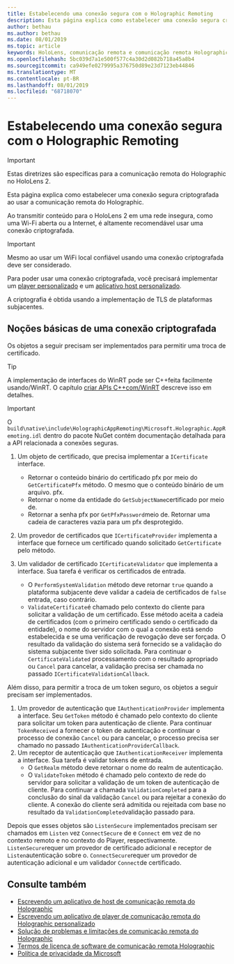 ```yaml
---
title: Estabelecendo uma conexão segura com o Holographic Remoting
description: Esta página explica como estabelecer uma conexão segura criptografada ao usar a comunicação remota do Holographic.
author: bethau
ms.author: bethau
ms.date: 08/01/2019
ms.topic: article
keywords: HoloLens, comunicação remota e comunicação remota Holographic
ms.openlocfilehash: 5bc039d7a1e500f577c4a30d2d082b718a45a8b4
ms.sourcegitcommit: ca949efe0279995a376750d89e23d7123eb44846
ms.translationtype: MT
ms.contentlocale: pt-BR
ms.lasthandoff: 08/01/2019
ms.locfileid: "68718070"
---
```

# <a name="establishing-a-secure-connection-with-holographic-remoting"></a>Estabelecendo uma conexão segura com o Holographic Remoting

>[!IMPORTANT]
>Estas diretrizes são específicas para a comunicação remota do Holographic no HoloLens 2.

Esta página explica como estabelecer uma conexão segura criptografada ao usar a comunicação remota do Holographic.

Ao transmitir conteúdo para o HoloLens 2 em uma rede insegura, como uma Wi-Fi aberta ou a Internet, é altamente recomendável usar uma conexão criptografada.

>[!IMPORTANT]
>Mesmo ao usar um WiFi local confiável usando uma conexão criptografada deve ser considerado.

Para poder usar uma conexão criptografada, você precisará implementar um [player personalizado](holographic-remoting-create-player.md) e um [aplicativo host personalizado](holographic-remoting-create-host.md).

A criptografia é obtida usando a implementação de TLS de plataformas subjacentes.

## <a name="basics-of-an-encrypted-connection"></a>Noções básicas de uma conexão criptografada

Os objetos a seguir precisam ser implementados para permitir uma troca de certificado.

>[!TIP]
>A implementação de interfaces do WinRT pode ser C++feita facilmente usando/WinRT. O capítulo [criar APIs C++com/WinRT](https://docs.microsoft.com/en-us/windows/uwp/cpp-and-winrt-apis/author-apis) descreve isso em detalhes.

>[!IMPORTANT]
>O ```build\native\include\HolographicAppRemoting\Microsoft.Holographic.AppRemoting.idl``` dentro do pacote NuGet contém documentação detalhada para a API relacionada a conexões seguras.

1) Um objeto de certificado, que precisa implementar a ```ICertificate``` interface.

    * Retornar o conteúdo binário do certificado pfx por meio do ```GetCertificatePfx``` método. O mesmo que o conteúdo binário de um arquivo. pfx.
    * Retornar o nome da entidade do ```GetSubjectName```certificado por meio de.
    * Retornar a senha pfx por ```GetPfxPassword```meio de. Retornar uma cadeia de caracteres vazia para um pfx desprotegido.

2) Um provedor de certificados que ```ICertificateProvider``` implementa a interface que fornece um certificado quando solicitado ```GetCertificate``` pelo método.

3) Um validador de certificado ```ICertificateValidator``` que implementa a interface. Sua tarefa é verificar os certificados de entrada.
    * O ```PerformSystemValidation``` método deve retornar ```true``` quando a plataforma subjacente deve validar a cadeia de certificados de ```false``` entrada, caso contrário.
    * ```ValidateCertificate```é chamado pelo contexto do cliente para solicitar a validação de um certificado. Esse método aceita a cadeia de certificados (com o primeiro certificado sendo o certificado da entidade), o nome do servidor com o qual a conexão está sendo estabelecida e se uma verificação de revogação deve ser forçada. O resultado da validação do sistema será fornecido se a validação do sistema subjacente tiver sido solicitada. Para continuar o ```CertificateValidated``` processamento com o resultado apropriado ou ```Cancel``` para cancelar, a validação precisa ser chamada no passado ```ICertificateValidationCallback```.

Além disso, para permitir a troca de um token seguro, os objetos a seguir precisam ser implementados.

1) Um provedor de autenticação que ```IAuthenticationProvider``` implementa a interface. Seu ```GetToken``` método é chamado pelo contexto do cliente para solicitar um token para autenticação de cliente. Para continuar ```TokenReceived``` a fornecer o token de autenticação e continuar o processo de conexão ```Cancel``` ou para cancelar, o processo precisa ser chamado no passado ```IAuthenticationProviderCallback```.
2) Um receptor de autenticação que ```IAuthenticationReceiver``` implementa a interface. Sua tarefa é validar tokens de entrada.
    * O ```GetRealm``` método deve retornar o nome do realm de autenticação.
    * O ```ValidateToken``` método é chamado pelo contexto de rede do servidor para solicitar a validação de um token de autenticação de cliente. Para continuar a chamada ```ValidationCompleted``` para a conclusão do sinal da validação ```Cancel``` ou para rejeitar a conexão do cliente. A conexão do cliente será admitida ou rejeitada com base no resultado da ```ValidationCompleted```validação passado para. 

Depois que esses objetos são ```ListenSecure``` implementados precisam ser chamados em ```Listen``` vez ```ConnectSecure``` de e ```Connect``` em vez de no contexto remoto e no contexto do Player, respectivamente. ```ListenSecure```requer um provedor de certificado adicional e receptor de ```Listen```autenticação sobre o. ```ConnectSecure```requer um provedor de autenticação adicional e um validador ```Connect```de certificado.

## <a name="see-also"></a>Consulte também
* [Escrevendo um aplicativo de host de comunicação remota do Holographic](holographic-remoting-create-host.md)
* [Escrevendo um aplicativo de player de comunicação remota do Holographic personalizado](holographic-remoting-create-player.md)
* [Solução de problemas e limitações de comunicação remota do Holographic](holographic-remoting-troubleshooting.md)
* [Termos de licença de software de comunicação remota Holographic](https://docs.microsoft.com/en-us/legal/mixed-reality/microsoft-holographic-remoting-software-license-terms)
* [Política de privacidade da Microsoft](https://go.microsoft.com/fwlink/?LinkId=521839)
